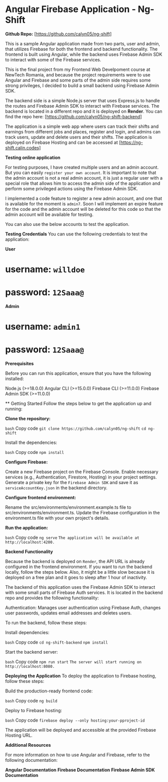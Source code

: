 # **Angular Firebase Application - Ng-Shift**

**Github Repo:** [https://github.com/calyn05/ng-shift]

This is a sample Angular application made from two parts, user and admin, that utilizes Firebase for both the frontend and backend functionality. The frontend is built using Angular, while the backend uses Firebase Admin SDK to interact with some of the Firebase services.

This is the final project from my Frontend Web Develpoment course at NewTech Romania, and because the project requirements were to use Angular and Firebase and some parts of the admin side requires some strong privileges, I decided to build a small backend using Firebase Admin SDK.

The backend side is a simple Node.js server that uses Express.js to handle the routes and Firebase Admin SDK to interact with Firebase services. The backend is located in a different repo and it is deployed on **Render**. You can find the repo here: [https://github.com/calyn05/ng-shift-backend]

The application is a simple web app where users can track their shifts and earnings from different jobs and places, register and login, and admins can track users, update and delete users and their shifts. The application is deployed on Firebase Hosting and can be accessed at [https://ng-shift.calin.codes]

**Testing online application**

For testing purposes, I have created multiple users and an admin account. But you can easily `register your own account`.
It is important to note that the admin account is not a real admin account, it is just a regular user with a special role that allows him to access the admin side of the application and perform some privileged actions using the Firebase Admin SDK.

I implemented a code feature to register a new admin account, and one that is available for the moment is `admin7`. Soon I will implement an expire feature for the code and the admin account will be deleted for this code so that the admin account will be available for testing.

You can also use the below accounts to test the application.

**Testing Credentials**
You can use the following credentials to test the application:

**User**

# username: `willdoe`

# password: `12Saaa@`

**Admin**

# username: `admin1`

# password: `12Saaa@`

**Prerequisites**

Before you can run this application, ensure that you have the following installed:

Node.js (>=18.0.0)
Angular CLI (>=15.0.0)
Firebase CLI (>=11.0.0)
Firebase Admin SDK (>=11.0.0)

\*\*
Getting Started
Follow the steps below to get the application up and running:

**Clone the repository:**

`bash`
Copy code
`git clone https://github.com/calyn05/ng-shift`
`cd ng-shift`

Install the dependencies:

`bash`
Copy code
`npm install`

**Configure Firebase:**

Create a new Firebase project on the Firebase Console.
Enable necessary services (e.g., Authentication, Firestore, Hosting) in your project settings.
Generate a private key for the `Firebase Admin SDK` and save it as `serviceAccountKey.json` in the backend directory.

**Configure frontend environment:**

Rename the src/environments/environment.example.ts file to src/environments/environment.ts.
Update the Firebase configuration in the environment.ts file with your own project's details.

**Run the application:**

`bash`
Copy code
`ng serve`
`The application will be available at http://localhost:4200.`

**Backend Functionality**

Because the backend is deployed on `Render`, the API URL is already configured in the frontend environment. If you want to run the backend locally, follow the steps below. Also, it might be a little slow because it is deployed on a free plan and it goes to sleep after 1 hour of inactivity.

The backend of this application uses the Firebase Admin SDK to interact with some small parts of Firebase Auth services. It is located in the backend repo and provides the following functionality:

Authentication: Manages user authentication using Firebase Auth, changes user passwords, updates email addresses and deletes users.

To run the backend, follow these steps:

Install dependencies:

`bash`
Copy code
`cd ng-shift-backend`
`npm install`

Start the backend server:

`bash`
Copy code
`npm run start`
`The server will start running on http://localhost:8080.`

**Deploying the Application**
To deploy the application to Firebase hosting, follow these steps:

Build the production-ready frontend code:

`bash`
Copy code
`ng build`

Deploy to Firebase hosting:

`bash`
Copy code
`firebase deploy --only hosting:your-pproject-id`

The application will be deployed and accessible at the provided Firebase Hosting URL.

**Additional Resources**

For more information on how to use Angular and Firebase, refer to the following documentation:

**Angular Documentation**
**Firebase Documentation**
**Firebase Admin SDK Documentation**
